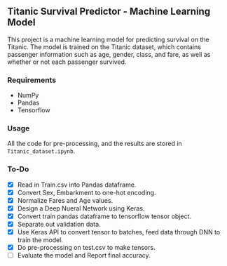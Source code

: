 ## Titanic Survival Predictor - Machine Learning Model

This project is a machine learning model for predicting survival on the Titanic. The model is trained on the Titanic dataset, which contains passenger information such as age, gender, class, and fare, as well as whether or not each passenger survived.

### Requirements

- NumPy
- Pandas
- Tensorflow

### Usage

All the code for pre-processing, and the results are stored in `Titanic_dataset.ipynb`.

### To-Do

- [x] Read in Train.csv into Pandas dataframe.
- [x] Convert Sex, Embarkment to one-hot encoding.
- [x] Normalize Fares and Age values.
- [x] Design a Deep Nueral Network using Keras.
- [x] Convert train pandas dataframe to tensorflow tensor object.
- [x] Separate out validation data.
- [x] Use Keras API to convert tensor to batches, feed data through DNN to train the model.
- [x] Do pre-processing on test.csv to make tensors.
- [ ] Evaluate the model and Report final accuracy.
